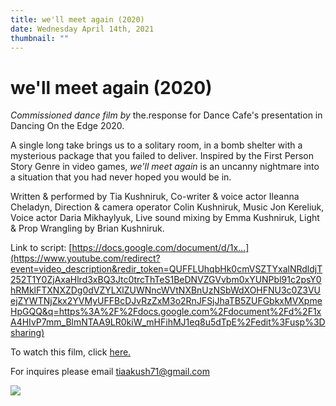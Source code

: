 ```yaml
---
title: we'll meet again (2020)
date: Wednesday April 14th, 2021
thumbnail: ""
---
```

# we'll meet again (2020)

*Commissioned dance film by* the.response for Dance Cafe's presentation in Dancing On the Edge 2020. 

A single long take brings us to a solitary room, in a bomb shelter with a mysterious package that you failed to deliver. Inspired by the First Person Story Genre in video games, *we'll meet again* is an uncanny nightmare into a situation that you had never hoped you would be in. 

Written & performed by Tia Kushniruk, Co-writer & voice actor Ileanna Cheladyn, Direction & camera operator Colin Kushniruk,  Music Jon Kereliuk,  Voice actor Daria Mikhaylyuk,  Live sound mixing by Emma Kushniruk,  Light & Prop Wrangling by Brian Kushniruk. 

Link to script: [https://docs.google.com/document/d/1x...](https://www.youtube.com/redirect?event=video_description&redir_token=QUFFLUhqbHk0cmVSZTYxalNRdldjT252T1Y0ZjAxaHlrd3xBQ3Jtc0trcThTeS1BeDNVZGVvbm0xYUNPbl91c2psY0hRMklFTXNXZDg0dVZYLXlZUWNncWVtNXBnUzNSbWdXOHFNU3c0Z3VUejZYWTNjZkx2YVMyUFFBcDJvRzZxM3o2RnJFSjJhaTB5ZUFGbkxMVXpmeHpGQQ&q=https%3A%2F%2Fdocs.google.com%2Fdocument%2Fd%2F1xA4HIvP7mm_BlmNTAA9LR0kiW_mHFihMJ1eq8u5dTpE%2Fedit%3Fusp%3Dsharing)

To watch this film, click [here.](https://youtu.be/hVo0Yn7Erz4)

For inquires please email tiaakush71@gmail.com

![](/images/uploads/screen-shot-2021-04-14-at-1.45.16-pm.png)